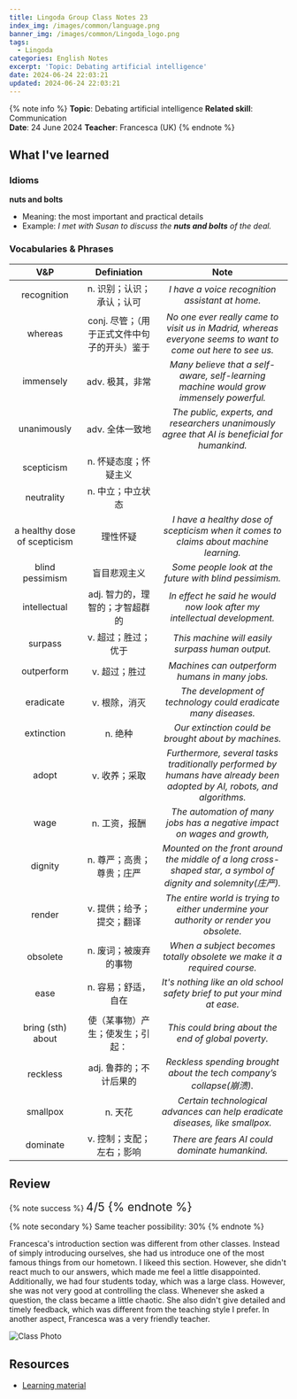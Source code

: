```yaml
---
title: Lingoda Group Class Notes 23
index_img: /images/common/language.png
banner_img: /images/common/Lingoda_logo.png
tags:
  - Lingoda
categories: English Notes
excerpt: 'Topic: Debating artificial intelligence'
date: 2024-06-24 22:03:21
updated: 2024-06-24 22:03:21
---
```


{% note info %}
**Topic**: Debating artificial intelligence
**Related skill**: Communication  
**Date**: 24 June 2024
**Teacher**: Francesca (UK)
{% endnote %}

## What I've learned

### Idioms
**nuts and bolts**
- Meaning: the most important and practical details
- Example: *I met with Susan to discuss the **nuts and bolts** of the deal.*

### Vocabularies & Phrases

|             V&P              |                 Definiation                  |                                                          Note                                                           |
| :--------------------------: | :------------------------------------------: | :---------------------------------------------------------------------------------------------------------------------: |
|         recognition          |          n.	识别；认识；承认；认可           |                                     *I have a voice recognition assistant at home.*                                     |
|           whereas            | conj.	尽管；（用于正式文件中句子的开头）鉴于 |       *No one ever really came to visit us in Madrid, whereas everyone seems to want to come out here to see us.*       |
|          immensely           |               adv. 极其，非常                |                 *Many believe that a self-aware, self-learning machine would grow immensely powerful.*                  |
|         unanimously          |               adv.	全体一致地                |              *The public, experts, and researchers unanimously agree that AI is beneficial for humankind.*              |
|          scepticism          |            n.	怀疑态度；怀疑主义             |                                                                                                                         |
|          neutrality          |              n.	中立；中立状态               |                                                                                                                         |
| a healthy dose of scepticism |                   理性怀疑                   |                  *I have a healthy dose of scepticism when it comes to claims about machine learning.*                  |
|       blind pessimism        |                 盲目悲观主义                 |                                 *Some people look at the future with blind pessimism.*                                  |
|         intellectual         |       adj. 智力的，理智的；才智超群的        |                        *In effect he said he would now look after my intellectual development.*                         |
|           surpass            |             v.	超过；胜过；优于              |                                    *This machine will easily surpass human output.*                                     |
|          outperform          |                v.	超过；胜过                 |                                     *Machines can outperform humans in many jobs.*                                      |
|          eradicate           |                v. 根除，消灭                 |                             *The development of technology could eradicate many diseases.*                              |
|          extinction          |                   n.	绝种                    |                                  *Our extinction could be brought about by machines.*                                   |
|            adopt             |                v. 收养；采取                 | *Furthermore, several tasks traditionally performed by humans have already been adopted by AI, robots, and algorithms.* |
|             wage             |                n. 工资，报酬                 |                        *The automation of many jobs has a negative impact on wages and growth,*                         |
|           dignity            |          n.	尊严；高贵；尊贵；庄严           |        *Mounted on the front around the middle of a long cross-shaped star, a symbol of dignity and solemnity(庄严).*         |
|            render            |          v.	提供；给予；提交；翻译           |                 *The entire world is trying to either undermine your authority or render you obsolete.*                 |
|           obsolete           |            n.	废词；被废弃的事物             |                         *When a subject becomes totally obsolete we make it a required course.*                         |
|             ease             |             n. 容易；舒适，自在              |                        *It's nothing like an old school safety brief to put your mind at ease.*                         |
|      bring (sth) about       |       使（某事物）产生；使发生；引起：       |                                   *This could bring about the end of global poverty.*                                   |
|           reckless           |           adj.	鲁莽的；不计后果的            |                          *Reckless spending brought about the tech company’s collapse(崩溃).*                           |
|           smallpox           |                   n.	天花                    |                      *Certain technological advances can help eradicate diseases, like smallpox.*                       |
|           dominate           |          v.	控制；支配；左右；影响           |                                     *There are fears AI could dominate humankind.*                                      |


## Review

{% note success %}
<span style="font-size:1.5em;">
4/5
<span>
{% endnote %}

{% note secondary %}
<span style="font-size:1em;">
Same teacher possibility: 30%
<span>
{% endnote %}

Francesca's introduction section was different from other classes. Instead of simply introducing ourselves, she had us introduce one of the most famous things from our hometown. I likeed this section. However, she didn't react much to our answers, which made me feel a little disappointed. Additionally, we had four students today, which was a large class. However, she was not very good at controlling the class. Whenever she asked a question, the class became a little chaotic. She also didn't give detailed and timely feedback, which was different from the teaching style I prefer. In another aspect, Francesca was a very friendly teacher.

![Class Photo](../images/2024.06/lingoda_23.png)  

## Resources
- [Learning material](https://learn.lingoda.com/english/learning-materials/665d9c173dab4/download)

